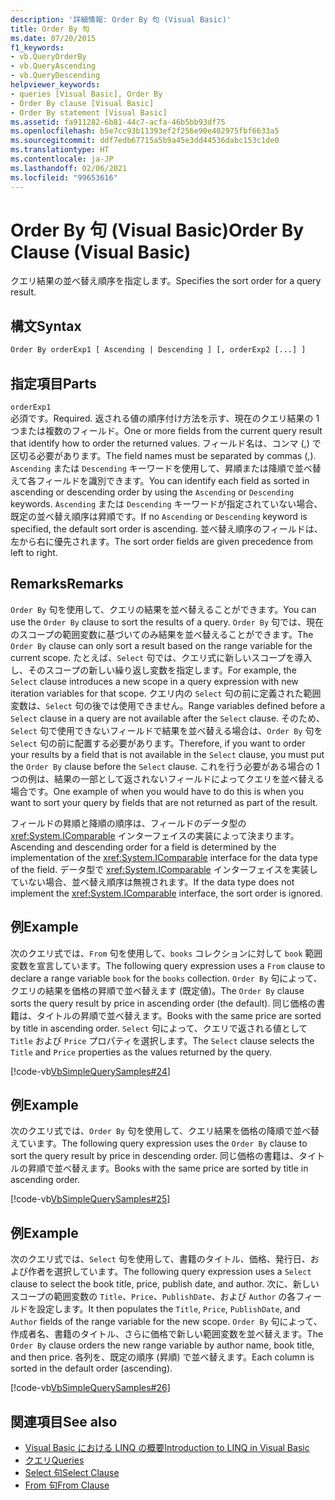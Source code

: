 ```yaml
---
description: '詳細情報: Order By 句 (Visual Basic)'
title: Order By 句
ms.date: 07/20/2015
f1_keywords:
- vb.QueryOrderBy
- vb.QueryAscending
- vb.QueryDescending
helpviewer_keywords:
- queries [Visual Basic], Order By
- Order By clause [Visual Basic]
- Order By statement [Visual Basic]
ms.assetid: fa911282-6b81-44c7-acfa-46b5bb93df75
ms.openlocfilehash: b5e7cc93b11393ef2f256e90e402975fbf6633a5
ms.sourcegitcommit: ddf7edb67715a5b9a45e3dd44536dabc153c1de0
ms.translationtype: HT
ms.contentlocale: ja-JP
ms.lasthandoff: 02/06/2021
ms.locfileid: "99653616"
---
```

# <a name="order-by-clause-visual-basic"></a><span data-ttu-id="3f56a-103">Order By 句 (Visual Basic)</span><span class="sxs-lookup"><span data-stu-id="3f56a-103">Order By Clause (Visual Basic)</span></span>

<span data-ttu-id="3f56a-104">クエリ結果の並べ替え順序を指定します。</span><span class="sxs-lookup"><span data-stu-id="3f56a-104">Specifies the sort order for a query result.</span></span>  
  
## <a name="syntax"></a><span data-ttu-id="3f56a-105">構文</span><span class="sxs-lookup"><span data-stu-id="3f56a-105">Syntax</span></span>  
  
```vb  
Order By orderExp1 [ Ascending | Descending ] [, orderExp2 [...] ]  
```  
  
## <a name="parts"></a><span data-ttu-id="3f56a-106">指定項目</span><span class="sxs-lookup"><span data-stu-id="3f56a-106">Parts</span></span>  

 `orderExp1`  
 <span data-ttu-id="3f56a-107">必須です。</span><span class="sxs-lookup"><span data-stu-id="3f56a-107">Required.</span></span> <span data-ttu-id="3f56a-108">返される値の順序付け方法を示す、現在のクエリ結果の 1 つまたは複数のフィールド。</span><span class="sxs-lookup"><span data-stu-id="3f56a-108">One or more fields from the current query result that identify how to order the returned values.</span></span> <span data-ttu-id="3f56a-109">フィールド名は、コンマ (,) で区切る必要があります。</span><span class="sxs-lookup"><span data-stu-id="3f56a-109">The field names must be separated by commas (,).</span></span> <span data-ttu-id="3f56a-110">`Ascending` または `Descending` キーワードを使用して、昇順または降順で並べ替えて各フィールドを識別できます。</span><span class="sxs-lookup"><span data-stu-id="3f56a-110">You can identify each field as sorted in ascending or descending order by using the `Ascending` or `Descending` keywords.</span></span> <span data-ttu-id="3f56a-111">`Ascending` または `Descending` キーワードが指定されていない場合、既定の並べ替え順序は昇順です。</span><span class="sxs-lookup"><span data-stu-id="3f56a-111">If no `Ascending` or `Descending` keyword is specified, the default sort order is ascending.</span></span> <span data-ttu-id="3f56a-112">並べ替え順序のフィールドは、左から右に優先されます。</span><span class="sxs-lookup"><span data-stu-id="3f56a-112">The sort order fields are given precedence from left to right.</span></span>  
  
## <a name="remarks"></a><span data-ttu-id="3f56a-113">Remarks</span><span class="sxs-lookup"><span data-stu-id="3f56a-113">Remarks</span></span>  

 <span data-ttu-id="3f56a-114">`Order By` 句を使用して、クエリの結果を並べ替えることができます。</span><span class="sxs-lookup"><span data-stu-id="3f56a-114">You can use the `Order By` clause to sort the results of a query.</span></span> <span data-ttu-id="3f56a-115">`Order By` 句では、現在のスコープの範囲変数に基づいてのみ結果を並べ替えることができます。</span><span class="sxs-lookup"><span data-stu-id="3f56a-115">The `Order By` clause can only sort a result based on the range variable for the current scope.</span></span> <span data-ttu-id="3f56a-116">たとえば、`Select` 句では、クエリ式に新しいスコープを導入し、そのスコープの新しい繰り返し変数を指定します。</span><span class="sxs-lookup"><span data-stu-id="3f56a-116">For example, the `Select` clause introduces a new scope in a query expression with new iteration variables for that scope.</span></span> <span data-ttu-id="3f56a-117">クエリ内の `Select` 句の前に定義された範囲変数は、`Select` 句の後では使用できません。</span><span class="sxs-lookup"><span data-stu-id="3f56a-117">Range variables defined before a `Select` clause in a query are not available after the `Select` clause.</span></span> <span data-ttu-id="3f56a-118">そのため、`Select` 句で使用できないフィールドで結果を並べ替える場合は、`Order By` 句を `Select` 句の前に配置する必要があります。</span><span class="sxs-lookup"><span data-stu-id="3f56a-118">Therefore, if you want to order your results by a field that is not available in the `Select` clause, you must put the `Order By` clause before the `Select` clause.</span></span> <span data-ttu-id="3f56a-119">これを行う必要がある場合の 1 つの例は、結果の一部として返されないフィールドによってクエリを並べ替える場合です。</span><span class="sxs-lookup"><span data-stu-id="3f56a-119">One example of when you would have to do this is when you want to sort your query by fields that are not returned as part of the result.</span></span>  
  
 <span data-ttu-id="3f56a-120">フィールドの昇順と降順の順序は、フィールドのデータ型の <xref:System.IComparable> インターフェイスの実装によって決まります。</span><span class="sxs-lookup"><span data-stu-id="3f56a-120">Ascending and descending order for a field is determined by the implementation of the <xref:System.IComparable> interface for the data type of the field.</span></span> <span data-ttu-id="3f56a-121">データ型で <xref:System.IComparable> インターフェイスを実装していない場合、並べ替え順序は無視されます。</span><span class="sxs-lookup"><span data-stu-id="3f56a-121">If the data type does not implement the <xref:System.IComparable> interface, the sort order is ignored.</span></span>  
  
## <a name="example"></a><span data-ttu-id="3f56a-122">例</span><span class="sxs-lookup"><span data-stu-id="3f56a-122">Example</span></span>  

 <span data-ttu-id="3f56a-123">次のクエリ式では、`From` 句を使用して、`books` コレクションに対して `book` 範囲変数を宣言しています。</span><span class="sxs-lookup"><span data-stu-id="3f56a-123">The following query expression uses a `From` clause to declare a range variable `book` for the `books` collection.</span></span> <span data-ttu-id="3f56a-124">`Order By` 句によって、クエリの結果を価格の昇順で並べ替えます (既定値)。</span><span class="sxs-lookup"><span data-stu-id="3f56a-124">The `Order By` clause sorts the query result by price in ascending order (the default).</span></span> <span data-ttu-id="3f56a-125">同じ価格の書籍は、タイトルの昇順で並べ替えます。</span><span class="sxs-lookup"><span data-stu-id="3f56a-125">Books with the same price are sorted by title in ascending order.</span></span> <span data-ttu-id="3f56a-126">`Select` 句によって、クエリで返される値として `Title` および `Price` プロパティを選択します。</span><span class="sxs-lookup"><span data-stu-id="3f56a-126">The `Select` clause selects the `Title` and `Price` properties as the values returned by the query.</span></span>  
  
 [!code-vb[VbSimpleQuerySamples#24](~/samples/snippets/visualbasic/VS_Snippets_VBCSharp/VbSimpleQuerySamples/VB/QuerySamples1.vb#24)]  
  
## <a name="example"></a><span data-ttu-id="3f56a-127">例</span><span class="sxs-lookup"><span data-stu-id="3f56a-127">Example</span></span>  

 <span data-ttu-id="3f56a-128">次のクエリ式では、`Order By` 句を使用して、クエリ結果を価格の降順で並べ替えています。</span><span class="sxs-lookup"><span data-stu-id="3f56a-128">The following query expression uses the `Order By` clause to sort the query result by price in descending order.</span></span> <span data-ttu-id="3f56a-129">同じ価格の書籍は、タイトルの昇順で並べ替えます。</span><span class="sxs-lookup"><span data-stu-id="3f56a-129">Books with the same price are sorted by title in ascending order.</span></span>  
  
 [!code-vb[VbSimpleQuerySamples#25](~/samples/snippets/visualbasic/VS_Snippets_VBCSharp/VbSimpleQuerySamples/VB/QuerySamples1.vb#25)]  
  
## <a name="example"></a><span data-ttu-id="3f56a-130">例</span><span class="sxs-lookup"><span data-stu-id="3f56a-130">Example</span></span>  

 <span data-ttu-id="3f56a-131">次のクエリ式では、`Select` 句を使用して、書籍のタイトル、価格、発行日、および作者を選択しています。</span><span class="sxs-lookup"><span data-stu-id="3f56a-131">The following query expression uses a `Select` clause to select the book title, price, publish date, and author.</span></span> <span data-ttu-id="3f56a-132">次に、新しいスコープの範囲変数の `Title`、`Price`、`PublishDate`、および `Author` の各フィールドを設定します。</span><span class="sxs-lookup"><span data-stu-id="3f56a-132">It then populates the `Title`, `Price`, `PublishDate`, and `Author` fields of the range variable for the new scope.</span></span> <span data-ttu-id="3f56a-133">`Order By` 句によって、作成者名、書籍のタイトル、さらに価格で新しい範囲変数を並べ替えます。</span><span class="sxs-lookup"><span data-stu-id="3f56a-133">The `Order By` clause orders the new range variable by author name, book title, and then price.</span></span> <span data-ttu-id="3f56a-134">各列を、既定の順序 (昇順) で並べ替えます。</span><span class="sxs-lookup"><span data-stu-id="3f56a-134">Each column is sorted in the default order (ascending).</span></span>  
  
 [!code-vb[VbSimpleQuerySamples#26](~/samples/snippets/visualbasic/VS_Snippets_VBCSharp/VbSimpleQuerySamples/VB/QuerySamples1.vb#26)]  
  
## <a name="see-also"></a><span data-ttu-id="3f56a-135">関連項目</span><span class="sxs-lookup"><span data-stu-id="3f56a-135">See also</span></span>

- [<span data-ttu-id="3f56a-136">Visual Basic における LINQ の概要</span><span class="sxs-lookup"><span data-stu-id="3f56a-136">Introduction to LINQ in Visual Basic</span></span>](../../programming-guide/language-features/linq/introduction-to-linq.md)
- [<span data-ttu-id="3f56a-137">クエリ</span><span class="sxs-lookup"><span data-stu-id="3f56a-137">Queries</span></span>](index.md)
- [<span data-ttu-id="3f56a-138">Select 句</span><span class="sxs-lookup"><span data-stu-id="3f56a-138">Select Clause</span></span>](select-clause.md)
- [<span data-ttu-id="3f56a-139">From 句</span><span class="sxs-lookup"><span data-stu-id="3f56a-139">From Clause</span></span>](from-clause.md)
